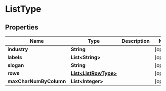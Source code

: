 

# ListType


## Properties

Name | Type | Description | Notes
------------ | ------------- | ------------- | -------------
**industry** | **String** |  |  [optional]
**labels** | **List&lt;String&gt;** |  |  [optional]
**slogan** | **String** |  |  [optional]
**rows** | [**List&lt;ListRowType&gt;**](ListRowType.md) |  |  [optional]
**maxCharNumByColumn** | **List&lt;Integer&gt;** |  |  [optional]



